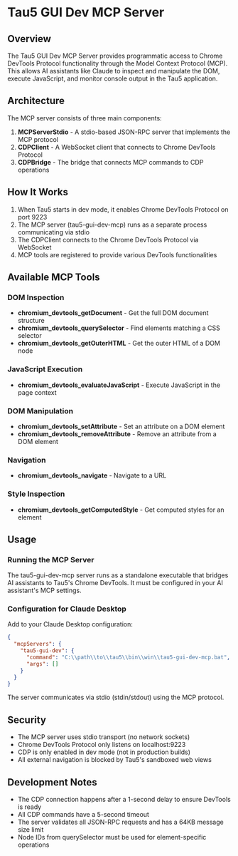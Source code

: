 # Tau5 GUI Dev MCP Server

## Overview
The Tau5 GUI Dev MCP Server provides programmatic access to Chrome DevTools Protocol functionality through the Model Context Protocol (MCP). This allows AI assistants like Claude to inspect and manipulate the DOM, execute JavaScript, and monitor console output in the Tau5 application.

## Architecture
The MCP server consists of three main components:

1. **MCPServerStdio** - A stdio-based JSON-RPC server that implements the MCP protocol
2. **CDPClient** - A WebSocket client that connects to Chrome DevTools Protocol
3. **CDPBridge** - The bridge that connects MCP commands to CDP operations

## How It Works
1. When Tau5 starts in dev mode, it enables Chrome DevTools Protocol on port 9223
2. The MCP server (tau5-gui-dev-mcp) runs as a separate process communicating via stdio
3. The CDPClient connects to the Chrome DevTools Protocol via WebSocket
4. MCP tools are registered to provide various DevTools functionalities

## Available MCP Tools

### DOM Inspection
- **chromium_devtools_getDocument** - Get the full DOM document structure
- **chromium_devtools_querySelector** - Find elements matching a CSS selector
- **chromium_devtools_getOuterHTML** - Get the outer HTML of a DOM node

### JavaScript Execution
- **chromium_devtools_evaluateJavaScript** - Execute JavaScript in the page context

### DOM Manipulation
- **chromium_devtools_setAttribute** - Set an attribute on a DOM element
- **chromium_devtools_removeAttribute** - Remove an attribute from a DOM element

### Navigation
- **chromium_devtools_navigate** - Navigate to a URL

### Style Inspection
- **chromium_devtools_getComputedStyle** - Get computed styles for an element


## Usage

### Running the MCP Server
The tau5-gui-dev-mcp server runs as a standalone executable that bridges AI assistants to Tau5's Chrome DevTools. It must be configured in your AI assistant's MCP settings.

### Configuration for Claude Desktop
Add to your Claude Desktop configuration:
```json
{
  "mcpServers": {
    "tau5-gui-dev": {
      "command": "C:\\path\\to\\tau5\\bin\\win\\tau5-gui-dev-mcp.bat",
      "args": []
    }
  }
}
```

The server communicates via stdio (stdin/stdout) using the MCP protocol.

## Security
- The MCP server uses stdio transport (no network sockets)
- Chrome DevTools Protocol only listens on localhost:9223
- CDP is only enabled in dev mode (not in production builds)
- All external navigation is blocked by Tau5's sandboxed web views

## Development Notes
- The CDP connection happens after a 1-second delay to ensure DevTools is ready
- All CDP commands have a 5-second timeout
- The server validates all JSON-RPC requests and has a 64KB message size limit
- Node IDs from querySelector must be used for element-specific operations